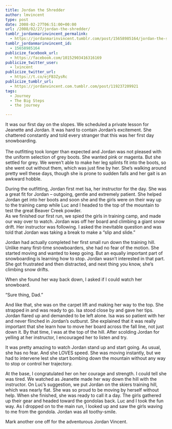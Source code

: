 ```yaml
---
title: Jordan the Shredder
author: lmvincent
type: post
date: 2008-02-27T06:51:00+00:00
url: /2008/02/27/jordan-the-shredder/
tumblr_jordanmarinvincent_permalink:
  - https://jordanmarinvincent.tumblr.com/post/15658985164/jordan-the-shredder
tumblr_jordanmarinvincent_id:
  - 15658985164
publicize_facebook_url:
  - https://facebook.com/10152903416316169
publicize_twitter_user:
  - lvincent
publicize_twitter_url:
  - https://t.co/ejFB3ZysRc
publicize_tumblr_url:
  - https://jordanvincent.com.tumblr.com/post/119237209921
tags:
  - Journey
  - The Big Steps
  - the journey

---
```

It was our first day on the slopes. We scheduled a private lesson for Jeanette and Jordan. It was hard to contain Jordan’s excitement. She chattered constantly and told every stranger that this was her first day snowboarding.&nbsp;  
<a name="more"></a>  
The outfitting took longer than expected and Jordan was not pleased with the uniform selection of grey boots. She wanted pink or magenta. But she settled for grey. We weren’t able to make her leg splints fit into the boots, so she went out without them, which was just fine by her. She’s walking around pretty well these days, though she is prone to sudden falls and her gait is an awkward hobble.

During the outfitting, Jordan first met Isa, her instructor for the day. She was a great fit for Jordan – outgoing, gentle and extremely patient. She helped Jordan get into her boots and soon she and the girls were on their way up to the training camp while Luc and I headed to the top of the mountain to test the great Beaver Creek powder.  
As we finished our first run, we spied the girls in training camp, and made our way over to watch. Jordan was off her board and climbing a giant snow drift. Her instructor was following. I asked the inevitable question and was told that Jordan was taking a break to make a “slip and slide.”

Jordan had actually completed her first small run down the training hill. Unlike many first-time snowboarders, she had no fear of the motion. She started moving and wanted to keep going. But an equally important part of snowboarding is learning how to stop. Jordan wasn’t interested in that part. She got frustrated and then distracted, and next thing you know, she’s climbing snow drifts.

When she found her way back down, I asked if I could watch her snowboard.

“Sure thing, Dad.”

And like that, she was on the carpet lift and making her way to the top. She strapped in and was ready to go. Isa stood close by and gave her tips. Jordan flared up and demanded to be left alone. Isa was so patient with her and never flinched in Jordan’s outburst. She explained that it was really important that she learn how to move her board across the fall line, not just down it. By that time, I was at the top of the hill. After scolding Jordan for yelling at her instructor, I encouraged her to listen and try.

It was pretty amazing to watch Jordan stand up and start going. As usual, she has no fear. And she LOVES speed. She was moving instantly, but we had to intervene lest she start bombing down the mountain without any way to stop or control her trajectory.

At the base, I congratulated her on her courage and strength. I could tell she was tired. We watched as Jeanette made her way down the hill with the instructor. On Luc’s suggestion, we put Jordan on the skiers training hill, which was nearly flat. She was so proud to be moving by herself without help. When she finished, she was ready to call it a day. The girls gathered up their gear and headed toward the gondolas back. Luc and I took the fun way. As I dropped on to the main run, I looked up and saw the girls waving to me from the gondola. Jordan was all toothy-smile.

Mark another one off for the adventurous Jordan Vincent.